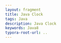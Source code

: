 ```yaml
---
layout: fragment
title: Java Clock
tags: Java
description: Java Clock
keywords: Java8
typora-root-url: ..
---
```

<!--stackedit_data:
eyJoaXN0b3J5IjpbMTg0Mzc0NTQwN119
-->